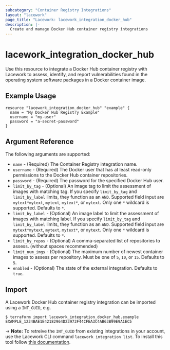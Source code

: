 ```yaml
---
subcategory: "Container Registry Integrations"
layout: "lacework"
page_title: "Lacework: lacework_integration_docker_hub"
description: |-
  Create and manage Docker Hub container registry integrations
---
```


# lacework\_integration\_docker\_hub

Use this resource to integrate a Docker Hub container registry with Lacework to assess, identify,
and report vulnerabilities found in the operating system software packages in a Docker container
image.

## Example Usage

```hcl
resource "lacework_integration_docker_hub" "example" {
  name = "My Docker Hub Registry Example"
  username = "my-user"
  password = "a-secret-password"
}
```

## Argument Reference

The following arguments are supported:

* `name` - (Required) The Container Registry integration name.
* `username` - (Required) The Docker user that has at least read-only permissions to the Docker Hub container repositories.
* `password` - (Required) The password for the specified Docker Hub user.
* `limit_by_tag` - (Optional) An image tag to limit the assessment of images with matching tag. If you specify `limit_by_tag` and `limit_by_label` limits, they function as an `AND`. Supported field input are `mytext*mytext`, `mytext`, `mytext*`, or `mytext`. Only one `*` wildcard is supported. Defaults to `*`.
* `limit_by_label` - (Optional) An image label to limit the assessment of images with matching label. If you specify `limit_by_tag` and `limit_by_label` limits, they function as an `AND`. Supported field input are `mytext*mytext`, `mytext`, `mytext*`, or `mytext`. Only one `*` wildcard is supported. Defaults to `*`.
* `limit_by_repos` - (Optional) A comma-separated list of repositories to assess. (without spaces recommended)
* `limit_num_imgs` - (Optional) The maximum number of newest container images to assess per repository. Must be one of `5`, `10`, or `15`. Defaults to `5`.
* `enabled` - (Optional) The state of the external integration. Defaults to `true`.

## Import

A Lacework Docker Hub container registry integration can be imported using a `INT_GUID`, e.g.

```
$ terraform import lacework_integration_docker_hub.example EXAMPLE_1234BAE1E42182964D23973F44CFEA3C4AB63B99E9A1EC5
```
-> **Note:** To retreive the `INT_GUID` from existing integrations in your account, use the
	Lacework CLI command `lacework integration list`. To install this tool follow
	[this documentation](https://github.com/lacework/go-sdk/wiki/CLI-Documentation#installation).
